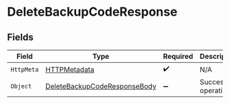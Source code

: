 # DeleteBackupCodeResponse


## Fields

| Field                                                                                   | Type                                                                                    | Required                                                                                | Description                                                                             |
| --------------------------------------------------------------------------------------- | --------------------------------------------------------------------------------------- | --------------------------------------------------------------------------------------- | --------------------------------------------------------------------------------------- |
| `HttpMeta`                                                                              | [HTTPMetadata](../../Models/Components/HTTPMetadata.md)                                 | :heavy_check_mark:                                                                      | N/A                                                                                     |
| `Object`                                                                                | [DeleteBackupCodeResponseBody](../../Models/Operations/DeleteBackupCodeResponseBody.md) | :heavy_minus_sign:                                                                      | Successful operation.                                                                   |